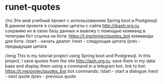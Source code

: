 # runet-quotes
//ru
 Это мой учебный проект с использованием Spring boot  и Postgresql. 
В данном проекте я сохраняю цитаты с сайта http://ibash.org.ru, сохраняю их в свою базу данных и вывожу с помощью комманд в телеграм бот
ссылка на бота: 
https://t.me/projectquotes_bot
комманды для бота:
/start - начать диалог
/next - следующая цитата
/prev - предыдущая цитата

//eng
 This is my tutorial project using Spring boot and Postgresql. 
In this project, I save quotes from the site http://iash.org.ru, save them in my data base and display them using a command in a telegram bot.
link to bot:
https://t.me/projectquotes_bot
bot commands:
/start - start a dialogue
/next - next quote
/prev - previous quote
